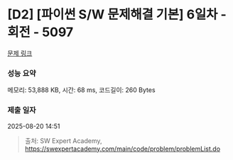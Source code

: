 # [D2] [파이썬 S/W 문제해결 기본] 6일차 - 회전 - 5097 

[문제 링크](https://swexpertacademy.com/main/code/problem/problemDetail.do?contestProbId=AWTVjgHKbn8DFAVT) 

### 성능 요약

메모리: 53,888 KB, 시간: 68 ms, 코드길이: 260 Bytes

### 제출 일자

2025-08-20 14:51



> 출처: SW Expert Academy, https://swexpertacademy.com/main/code/problem/problemList.do